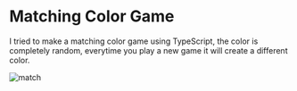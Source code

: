 # Matching Color Game

I tried to make a matching color game using TypeScript, the color is completely random, everytime you play a new game it will create a different color.

![match](https://user-images.githubusercontent.com/110075636/236755214-2310ec9c-5412-4254-afec-b9f7546ae281.png)
